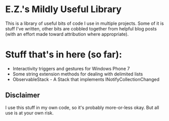 E.Z.'s Mildly Useful Library
============================

This is a library of useful bits of code I use in multiple projects. Some of it is stuff I've written, other bits are cobbled together from helpful blog posts (with an effort made toward attribution where appropriate). 

Stuff that's in here (so far):
=====================
* Interactivity triggers and gestures for Windows Phone 7
* Some string extension methods for dealing with delimited lists
* ObservableStack - A Stack that implements INotifyCollectionChanged

Disclaimer
----------

I use this stuff in my own code, so it's probably more-or-less okay. But all use is at your own risk. 